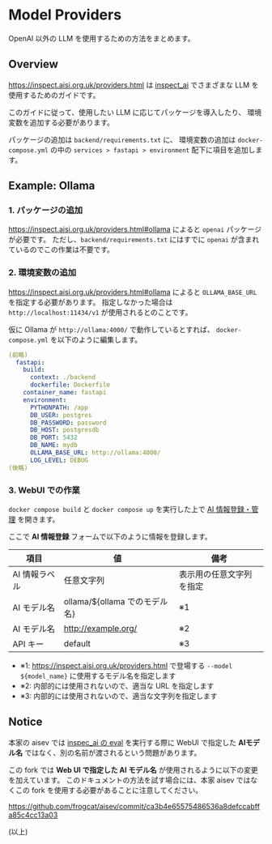 # Model Providers

OpenAI 以外の LLM を使用するための方法をまとめます。

## Overview

<https://inspect.aisi.org.uk/providers.html> は
[inspect_ai](https://inspect.aisi.org.uk/) でさまざまな LLM を使用するためのガイドです。

このガイドに従って、使用したい LLM に応じてパッケージを導入したり、
環境変数を追加する必要があります。

パッケージの追加は `backend/requirements.txt` に、
環境変数の追加は `docker-compose.yml` の中の `services > fastapi > environment` 配下に項目を追加します。

## Example: Ollama

### 1. パッケージの追加

<https://inspect.aisi.org.uk/providers.html#ollama> によると
`openai` パッケージが必要です。
ただし、`backend/requirements.txt` にはすでに `openai` が含まれているのでこの作業は不要です。

### 2. 環境変数の追加

<https://inspect.aisi.org.uk/providers.html#ollama> によると
`OLLAMA_BASE_URL` を指定する必要があります。
指定しなかった場合は `http://localhost:11434/v1` が使用されるとのことです。

仮に Ollama が `http://ollama:4000/` で動作しているとすれば、
`docker-compose.yml` を以下のように編集します。

```yml
(前略)
  fastapi:
    build:
      context: ./backend
      dockerfile: Dockerfile
    container_name: fastapi
    environment:
      PYTHONPATH: /app
      DB_USER: postgres
      DB_PASSWORD: password
      DB_HOST: postgresdb
      DB_PORT: 5432
      DB_NAME: mydb
      OLLAMA_BASE_URL: http://ollama:4000/
      LOG_LEVEL: DEBUG
(後略)
```

### 3. WebUI での作業

`docker compose build` と `docker compose up` を実行した上で
[AI 情報登録・管理](http://localhost:5173/model-management?from=definer-home) を開きます。

ここで **AI 情報登録** フォームで以下のように情報を登録します。

| 項目          | 値                            | 備考                     |
| ------------- | ----------------------------- | ------------------------ |
| AI 情報ラベル | 任意文字列                    | 表示用の任意文字列を指定 |
| AI モデル名   | ollama/${ollama でのモデル名} | ※1                       |
| AI モデル名   | http://example.org/           | ※2                       |
| API キー      | default                       | ※3                       |

- ※1: <https://inspect.aisi.org.uk/providers.html> で登場する `--model ${model_name}` に使用するモデル名を指定します
- ※2: 内部的には使用されないので、適当な URL を指定します
- ※3: 内部的には使用されないので、適当な文字列を指定します

## Notice

本家の aisev では [inspec_ai の eval](https://inspect.aisi.org.uk/reference/inspect_ai.html) を実行する際に
WebUI で指定した **AIモデル名** ではなく、別の名前が渡されるという問題があります。

この fork では **Web UI で指定した AI モデル名** が使用されるように以下の変更を加えています。
このドキュメントの方法を試す場合には、本家 aisev ではなくこの fork を使用する必要があることに注意してください。

<https://github.com/frogcat/aisev/commit/ca3b4e65575486536a8defccabffa85c4cc13a03>

(以上)
